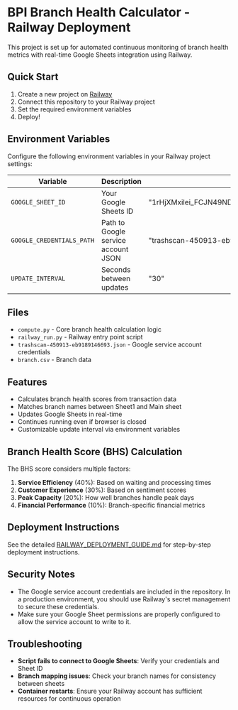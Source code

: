 # BPI Branch Health Calculator - Railway Deployment

This project is set up for automated continuous monitoring of branch health metrics with real-time Google Sheets integration using Railway.

## Quick Start

1. Create a new project on [Railway](https://railway.app/)
2. Connect this repository to your Railway project
3. Set the required environment variables
4. Deploy!

## Environment Variables

Configure the following environment variables in your Railway project settings:

| Variable | Description | Default |
|----------|-------------|---------|
| `GOOGLE_SHEET_ID` | Your Google Sheets ID | "1rHjXMxilei_FCJN49NDKmdFz8kSiX4ryCnaHPNcqeDc" |
| `GOOGLE_CREDENTIALS_PATH` | Path to Google service account JSON | "trashscan-450913-eb9189146693.json" |
| `UPDATE_INTERVAL` | Seconds between updates | "30" |

## Files

- `compute.py` - Core branch health calculation logic
- `railway_run.py` - Railway entry point script
- `trashscan-450913-eb9189146693.json` - Google service account credentials
- `branch.csv` - Branch data

## Features

- Calculates branch health scores from transaction data
- Matches branch names between Sheet1 and Main sheet
- Updates Google Sheets in real-time
- Continues running even if browser is closed
- Customizable update interval via environment variables

## Branch Health Score (BHS) Calculation

The BHS score considers multiple factors:

1. **Service Efficiency** (40%): Based on waiting and processing times
2. **Customer Experience** (30%): Based on sentiment scores
3. **Peak Capacity** (20%): How well branches handle peak days
4. **Financial Performance** (10%): Branch-specific financial metrics

## Deployment Instructions

See the detailed [RAILWAY_DEPLOYMENT_GUIDE.md](RAILWAY_DEPLOYMENT_GUIDE.md) for step-by-step deployment instructions.

## Security Notes

- The Google service account credentials are included in the repository. In a production environment, you should use Railway's secret management to secure these credentials.
- Make sure your Google Sheet permissions are properly configured to allow the service account to write to it.

## Troubleshooting

- **Script fails to connect to Google Sheets**: Verify your credentials and Sheet ID
- **Branch mapping issues**: Check your branch names for consistency between sheets
- **Container restarts**: Ensure your Railway account has sufficient resources for continuous operation
